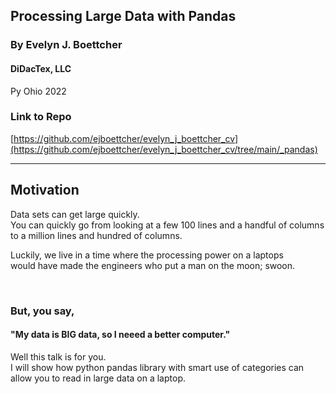 ## Processing Large Data with Pandas

### By Evelyn J. Boettcher

#### DiDacTex, LLC

Py Ohio 2022
<br/>


### Link to Repo

[https://github.com/ejboettcher/evelyn_j_boettcher_cv](https://github.com/ejboettcher/evelyn_j_boettcher_cv/tree/main/_pandas)



---

## Motivation
Data sets can get large quickly.  
You can quickly go from looking at a few 100 lines and a handful of columns to a million lines and hundred of columns.  

Luckily, we live in a time where the processing power on a laptops  
 would have made the engineers who put a man on the moon; swoon. 

<br/>

### But, you say,

#### "My data is BIG data, so I neeed a better computer."
Well this talk is for you.  
I will show how python pandas library with smart use of categories can allow you to read in large data on a laptop.

